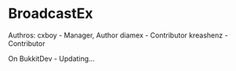 BroadcastEx
===========

Authros:
cxboy - Manager, Author
diamex - Contributor
kreashenz - Contributor

On BukkitDev - Updating...
